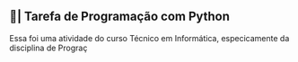 ## 📄| Tarefa de Programação com Python
 
   Essa foi uma atividade do curso Técnico em Informática, especicamente da disciplina de Prograç
